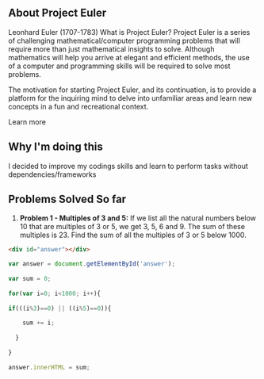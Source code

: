 ## About Project Euler

Leonhard Euler (1707-1783) What is Project Euler? Project Euler is a series of challenging mathematical/computer programming problems that will require more than just mathematical insights to solve. Although mathematics will help you arrive at elegant and efficient methods, the use of a computer and programming skills will be required to solve most problems.

The motivation for starting Project Euler, and its continuation, is to provide a platform for the inquiring mind to delve into unfamiliar areas and learn new concepts in a fun and recreational context.

Learn more

## Why I'm doing this

I decided to improve my codings skills and learn to perform tasks without dependencies/frameworks

## Problems Solved So far

1. **Problem 1 - Multiples of 3 and 5:** If we list all the natural numbers below 10 that are multiples of 3 or 5, we get 3, 5, 6 and 9. The sum of these multiples is 23. Find the sum of all the multiples of 3 or 5 below 1000.
```html
<div id="answer"></div>
```
```javascript
var answer = document.getElementById('answer'); 
	
var sum = 0; 
	
for(var i=0; i<1000; i++){ 
		
if(((i%3)==0) || ((i%5)==0)){ 
			
    sum += i; 
		
  } 
	
} 
	
answer.innerHTML = sum; 
```
